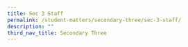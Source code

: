 ```yaml
---
title: Sec 3 Staff
permalink: /student-matters/secondary-three/sec-3-staff/
description: ""
third_nav_title: Secondary Three
---
```

